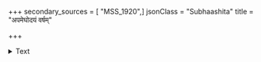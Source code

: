 +++
secondary_sources = [ "MSS_1920",]
jsonClass = "Subhaashita"
title = "अपमेघोदयं वर्षम्"

+++

<details><summary>Text</summary>

अपमेघोदयं वर्षम् अदृष्टकुसुमं फलम्।  
अतर्कितोपपन्नं वो दर्शनं प्रतिभाति मे॥
</details>
